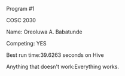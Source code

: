 Program #1

COSC 2030

Name: Oreoluwa A. Babatunde

Competing: YES 

Best run time:39.6263 seconds on Hive

Anything that doesn't work:Everything works.
